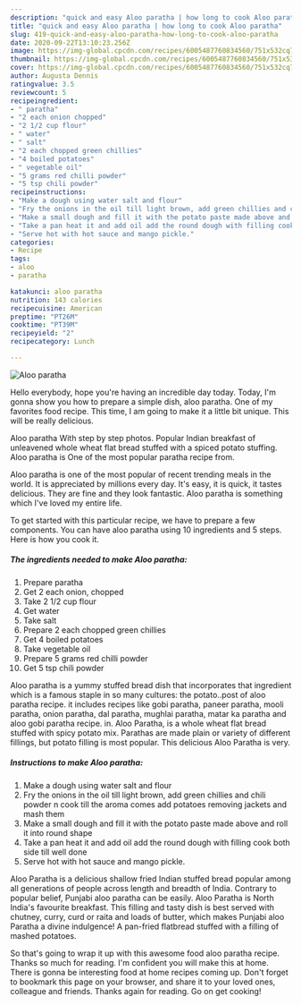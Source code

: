 ```yaml
---
description: "quick and easy Aloo paratha | how long to cook Aloo paratha"
title: "quick and easy Aloo paratha | how long to cook Aloo paratha"
slug: 419-quick-and-easy-aloo-paratha-how-long-to-cook-aloo-paratha
date: 2020-09-22T13:10:23.256Z
image: https://img-global.cpcdn.com/recipes/6005487760834560/751x532cq70/aloo-paratha-recipe-main-photo.jpg
thumbnail: https://img-global.cpcdn.com/recipes/6005487760834560/751x532cq70/aloo-paratha-recipe-main-photo.jpg
cover: https://img-global.cpcdn.com/recipes/6005487760834560/751x532cq70/aloo-paratha-recipe-main-photo.jpg
author: Augusta Dennis
ratingvalue: 3.5
reviewcount: 5
recipeingredient:
- " paratha"
- "2 each onion chopped"
- "2 1/2 cup flour"
- " water"
- " salt"
- "2 each chopped green chillies"
- "4 boiled potatoes"
- " vegetable oil"
- "5 grams red chilli powder"
- "5 tsp chili powder"
recipeinstructions:
- "Make a dough using water salt and flour"
- "Fry the onions in the oil till light brown, add green chillies and chili powder n cook till the aroma comes add potatoes removing jackets and mash them"
- "Make a small dough and fill it with the potato paste made above and roll it into round shape"
- "Take a pan heat it and add oil add the round dough with filling cook both side till well done"
- "Serve hot with hot sauce and mango pickle."
categories:
- Recipe
tags:
- aloo
- paratha

katakunci: aloo paratha 
nutrition: 143 calories
recipecuisine: American
preptime: "PT26M"
cooktime: "PT39M"
recipeyield: "2"
recipecategory: Lunch

---
```



![Aloo paratha](https://img-global.cpcdn.com/recipes/6005487760834560/751x532cq70/aloo-paratha-recipe-main-photo.jpg)

Hello everybody, hope you're having an incredible day today. Today, I'm gonna show you how to prepare a simple dish, aloo paratha. One of my favorites food recipe. This time, I am going to make it a little bit unique. This will be really delicious.

Aloo paratha With step by step photos. Popular Indian breakfast of unleavened whole wheat flat bread stuffed with a spiced potato stuffing. Aloo paratha is One of the most popular paratha recipe from.

Aloo paratha is one of the most popular of recent trending meals in the world. It is appreciated by millions every day. It's easy, it is quick, it tastes delicious. They are fine and they look fantastic. Aloo paratha is something which I've loved my entire life.


To get started with this particular recipe, we have to prepare a few components. You can have aloo paratha using 10 ingredients and 5 steps. Here is how you cook it.

<!--inarticleads1-->

##### The ingredients needed to make Aloo paratha:

1. Prepare  paratha
1. Get 2 each onion, chopped
1. Take 2 1/2 cup flour
1. Get  water
1. Take  salt
1. Prepare 2 each chopped green chillies
1. Get 4 boiled potatoes
1. Take  vegetable oil
1. Prepare 5 grams red chilli powder
1. Get 5 tsp chili powder


Aloo paratha is a yummy stuffed bread dish that incorporates that ingredient which is a famous staple in so many cultures: the potato..post of aloo paratha recipe. it includes recipes like gobi paratha, paneer paratha, mooli paratha, onion paratha, dal paratha, mughlai paratha, matar ka paratha and aloo gobi paratha recipe. in. Aloo Paratha, is a whole wheat flat bread stuffed with spicy potato mix. Parathas are made plain or variety of different fillings, but potato filling is most popular. This delicious Aloo Paratha is very. 

<!--inarticleads2-->

##### Instructions to make Aloo paratha:

1. Make a dough using water salt and flour
1. Fry the onions in the oil till light brown, add green chillies and chili powder n cook till the aroma comes add potatoes removing jackets and mash them
1. Make a small dough and fill it with the potato paste made above and roll it into round shape
1. Take a pan heat it and add oil add the round dough with filling cook both side till well done
1. Serve hot with hot sauce and mango pickle.


Aloo Paratha is a delicious shallow fried Indian stuffed bread popular among all generations of people across length and breadth of India. Contrary to popular belief, Punjabi aloo paratha can be easily. Aloo Paratha is North India&#39;s favourite breakfast. This filling and tasty dish is best served with chutney, curry, curd or raita and loads of butter, which makes Punjabi aloo Paratha a divine indulgence! A pan-fried flatbread stuffed with a filling of mashed potatoes. 

So that's going to wrap it up with this awesome food aloo paratha recipe. Thanks so much for reading. I'm confident you will make this at home. There is gonna be interesting food at home recipes coming up. Don't forget to bookmark this page on your browser, and share it to your loved ones, colleague and friends. Thanks again for reading. Go on get cooking!
